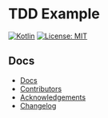 # TDD Example

[![Kotlin](https://img.shields.io/badge/Kotlin-7F52FF?style=for-the-badge&logo=kotlin&logoColor=white)](https://kotlinlang.org) [![License: MIT](https://img.shields.io/badge/License-MIT-lightgrey.svg?style=for-the-badge)](https://opensource.org/licenses/MIT)

## Docs

- [Docs](docs/README.md)
- [Contributors](docs/CONTRIBUTORS.md)
- [Acknowledgements](docs/ACKNOWLEDGEMENTS.md)
- [Changelog](docs/CHANGELOG.md)
